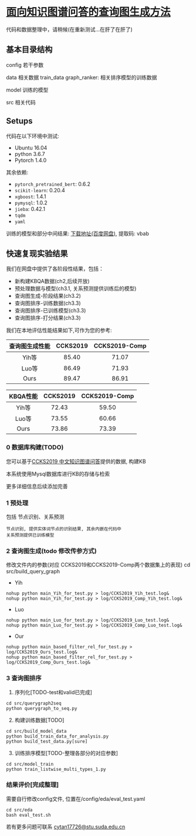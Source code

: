 # [面向知识图谱问答的查询图生成方法](https://github.com/cytan17726/KBQA_QueryGraphGeneration/tree/master)

代码和数据整理中，请稍候(在重新测试...在肝了在肝了)

## 基本目录结构

config 若干参数

data 相关数据
    train_data
        graph_ranker: 相关排序模型的训练数据

model 训练的模型

src 相关代码

## Setups

代码在以下环境中测试:

- Ubuntu 16.04
- python 3.6.7
- Pytorch 1.4.0

其余依赖:

- `pytorch_pretrained_bert`: 0.6.2
- `scikit-learn`: 0.20.4
- `xgboost`: 1.4.1
- `pymysql`: 1.0.2
- `jieba`: 0.42.1
- `tqdm`
- `yaml`

训练的模型和部分中间结果:
[下载地址(百度网盘)](https://pan.baidu.com/s/1UzczuOdBNAwjP9h8Sf0cjA), 提取码: vbab

## 快速复现实验结果

我们在网盘中提供了各阶段性结果，包括：

- 新构建KBQA数据(ch2,后续开放)
- 预处理数据与模型(ch3.1, 关系预测提供训练后的模型)
- 查询图生成-阶段结果(ch3.2)
- 查询图排序-训练数据(ch3.3)
- 查询图排序-已训练模型(ch3.3)
- 查询图排序-打分结果(ch3.3)

我们在本地评估性能结果如下,可作为您的参考:

|查询图生成性能|CCKS2019|CCKS2019-Comp|
|:---:|:---:|:---:|
|Yih等|85.40|71.07|
|Luo等|86.49|71.93|
|Ours|89.47|86.91|

|KBQA性能|CCKS2019|CCKS2019-Comp|
|:---:|:---:|:---:|
|Yih等|72.43|59.50|
|Luo等|73.55|60.66|
|Ours|73.86|73.39|


### 0 数据库构建(TODO)

您可以基于[CCKS2019 中文知识图谱问答](https://www.biendata.xyz/competition/ccks_2019_6/data/)提供的数据, 构建KB

本系统使用Mysql数据库进行KB的存储与检索

更多详细信息后续添加完善

### 1 预处理

包括 节点识别、关系预测

    节点识别, 提供实体词节点的识别结果, 其余内嵌在代码中
    关系预测提供已训练模型

### 2 查询图生成(todo 修改传参方式)
修改文件内的参数(对应 CCKS2019和CCKS2019-Comp两个数据集上的表现)
cd src/build_query_graph

- Yih

```
nohup python main_Yih_for_test.py > log/CCKS2019_Yih_test.log&
nohup python main_Yih_for_test.py > log/CCKS2019_Comp_Yih_test.log&
```

- Luo

```
nohup python main_Luo_for_test.py > log/CCKS2019_Luo_test.log&
nohup python main_Luo_for_test.py > log/CCKS2019_Comp_Luo_test.log&
```

- Our

```
nohup python main_based_filter_rel_for_test.py > log/CCKS2019_Ours_test.log&
nohup python main_based_filter_rel_for_test.py > log/CCKS2019_Comp_Ours_test.log&
```


### 3 查询图排序

1. 序列化[TODO-test和valid已完成]
```
cd src/querygraph2seq
python querygraph_to_seq.py
```

2. 构建训练数据[TODO]
```
cd src/build_model_data
python build_train_data_for_analysis.py
python build_test_data.py[sure]
```

3. 训练排序模型[TODO-整理各部分的对应参数]
```
cd src/model_train
python train_listwise_multi_types_1.py
```

### 结果评价[完成整理]

需要自行修改config文件, 位置在/config/eda/eval_test.yaml

```
cd src/eda
bash eval_test.sh
```

若有更多问题可联系 cytan17726@stu.suda.edu.cn